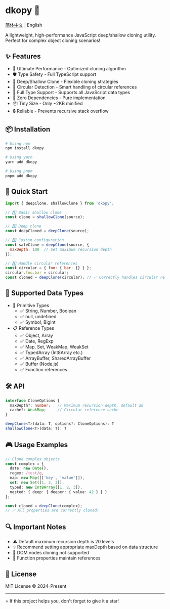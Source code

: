 # dkopy 🚀

[简体中文](../README.md) | English

A lightweight, high-performance JavaScript deep/shallow cloning utility. Perfect for complex object cloning scenarios!

## ✨ Features

- 🚀 Ultimate Performance - Optimized cloning algorithm
- 🛡️ Type Safety - Full TypeScript support
- 🔄 Deep/Shallow Clone - Flexible cloning strategies
- 🎯 Circular Detection - Smart handling of circular references
- 🎨 Full Type Support - Supports all JavaScript data types
- 🧰 Zero Dependencies - Pure implementation
- 📦 Tiny Size - Only ~2KB minified
- 🔒 Reliable - Prevents recursive stack overflow

## 📦 Installation

```bash
# Using npm
npm install dkopy

# Using yarn
yarn add dkopy

# Using pnpm
pnpm add dkopy
```

## 🚀 Quick Start

```js
import { deepClone, shallowClone } from 'dkopy';

// 1️⃣ Basic shallow clone
const clone = shallowClone(source);

// 2️⃣ Deep clone
const deepCloned = deepClone(source);

// 3️⃣ Custom configuration
const safeClone = deepClone(source, { 
  maxDepth: 100  // Set maximum recursion depth
});

// 4️⃣ Handle circular references
const circular = { foo: { bar: {} } };
circular.foo.bar = circular;
const cloned = deepClone(circular); // ✅ Correctly handles circular references
```

## 🎯 Supported Data Types

- 💫 Primitive Types
  - ✅ String, Number, Boolean
  - ✅ null, undefined
  - ✅ Symbol, BigInt
- 📋 Reference Types
  - ✅ Object, Array
  - ✅ Date, RegExp
  - ✅ Map, Set, WeakMap, WeakSet
  - ✅ TypedArray (Int8Array etc.)
  - ✅ ArrayBuffer, SharedArrayBuffer
  - ✅ Buffer (Node.js)
  - ✅ Function references

## 🛠️ API

```ts
interface CloneOptions {
  maxDepth?: number;   // Maximum recursion depth, default 20
  cache?: WeakMap;     // Circular reference cache
}

deepClone<T>(data: T, options?: CloneOptions): T
shallowClone<T>(data: T): T
```

## 🎮 Usage Examples

```ts
// Clone complex objects
const complex = {
  date: new Date(),
  regex: /test/g,
  map: new Map([['key', 'value']]),
  set: new Set([1, 2, 3]),
  typed: new Int8Array([1, 2, 3]),
  nested: { deep: { deeper: { value: 42 } } }
};

const cloned = deepClone(complex);
// ✅ All properties are correctly cloned!
```

## 🔍 Important Notes

- ⚠️ Default maximum recursion depth is 20 levels
- 💡 Recommend setting appropriate maxDepth based on data structure
- 🚫 DOM nodes cloning not supported
- 📝 Function properties maintain references

## 📄 License

MIT License © 2024-Present

---
⭐️ If this project helps you, don't forget to give it a star!

